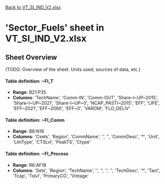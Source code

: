 [Back to VT_SI_IND_V2.xlsx](README.md)

# 'Sector_Fuels' sheet in VT_SI_IND_V2.xlsx

## Sheet Overview

(TODO: Overview of the sheet. Units used, sources of data, etc.)

#### Table definition: ~FI_T
- **Range**: B21:P35
- **Columns**: 'TechName', 'Comm-IN', 'Comm-OUT', 'Share-I\~UP\~2015', 'Share-I\~UP\~2021', 'Share-I\~UP\~0', 'NCAP_PASTI\~2015', 'EFF', 'LIFE', 'EFF\~2021', 'EFF\~2060', 'EFF\~0', 'VAROM', 'FLO_DELIV'

#### Table definition: ~FI_Comm
- **Range**: B6:N18
- **Columns**: 'Csets', 'Region', 'CommName', '*', '*', 'CommDesc', '*', 'Unit', 'LimType', 'CTSLvl', 'PeakTS', 'Ctype'

#### Table definition: ~FI_Process
- **Range**: R6:AF18
- **Columns**: 'Sets', 'Region', 'TechName', '*', '*', '*', '*', 'TechDesc', '*', 'Tact', 'Tcap', 'Tslvl', 'PrimaryCG', 'Vintage'

